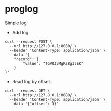 # proglog
Simple log

- Add log 
```
curl --request POST \
  --url http://127.0.0.1:8080/ \
  --header 'Content-Type: application/json' \
  --data '{
	"record": {
		"value": "TGV0J3MgR28gIzEK"
	}
}'
```

- Read log by offset
```
curl --request GET \
  --url http://127.0.0.1:8080/ \
  --header 'Content-Type: application/json' \
  --data '{"offset": 3}'
```

